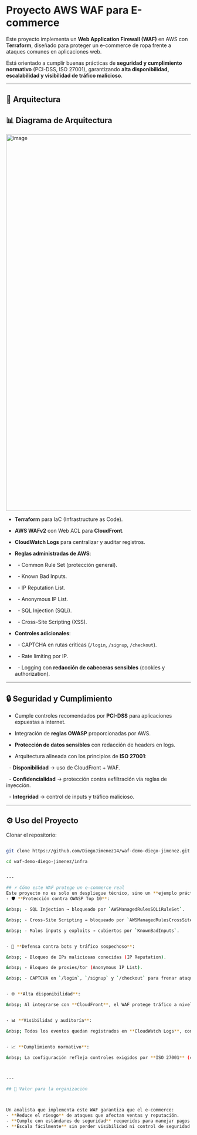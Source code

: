 # Proyecto AWS WAF para E-commerce



Este proyecto implementa un **Web Application Firewall (WAF)** en AWS con **Terraform**, diseñado para proteger un e-commerce de ropa frente a ataques comunes en aplicaciones web.  

Está orientado a cumplir buenas prácticas de **seguridad y cumplimiento normativo** (PCI-DSS, ISO 27001), garantizando **alta disponibilidad, escalabilidad y visibilidad de tráfico malicioso**.



---

## 🚀 Arquitectura

## 📊 Diagrama de Arquitectura
<img width="1536" height="1024" alt="image" src="https://github.com/user-attachments/assets/1683b507-117d-4b4c-a1c9-cf928e03da1b" />





- **Terraform** para IaC (Infrastructure as Code).

- **AWS WAFv2** con Web ACL para **CloudFront**.

- **CloudWatch Logs** para centralizar y auditar registros.

- **Reglas administradas de AWS**:
- &nbsp; - Common Rule Set (protección general).
- &nbsp; - Known Bad Inputs.
- &nbsp; - IP Reputation List.
- &nbsp; - Anonymous IP List.
- &nbsp; - SQL Injection (SQLi).
- &nbsp; - Cross-Site Scripting (XSS).

- **Controles adicionales**:

- &nbsp; - CAPTCHA en rutas críticas (`/login`, `/signup`, `/checkout`).

- &nbsp; - Rate limiting por IP.

- &nbsp; - Logging con **redacción de cabeceras sensibles** (cookies y authorization).



---



## 🔒 Seguridad y Cumplimiento

- Cumple controles recomendados por **PCI-DSS** para aplicaciones expuestas a internet.
- Integración de **reglas OWASP** proporcionadas por AWS.
- **Protección de datos sensibles** con redacción de headers en logs.

- Arquitectura alineada con los principios de **ISO 27001**:  

&nbsp; - **Disponibilidad** → uso de CloudFront + WAF.  

&nbsp; - **Confidencialidad** → protección contra exfiltración vía reglas de inyección.  

&nbsp; - **Integridad** → control de inputs y tráfico malicioso.



---

## ⚙️ Uso del Proyecto

Clonar el repositorio:

```bash

git clone https://github.com/DiegoJimenez14/waf-demo-diego-jimenez.git

cd waf-demo-diego-jimenez/infra


---

## ⚡ Cómo este WAF protege un e-commerce real
Este proyecto no es solo un despliegue técnico, sino un **ejemplo práctico de cómo asegurar una plataforma de e-commerce en AWS**:
- 🛡️ **Protección contra OWASP Top 10**:  

&nbsp; - SQL Injection → bloqueado por `AWSManagedRulesSQLiRuleSet`.  

&nbsp; - Cross-Site Scripting → bloqueado por `AWSManagedRulesCrossSiteScriptingRuleSet`.  

&nbsp; - Malos inputs y exploits → cubiertos por `KnownBadInputs`.  


- 🤖 **Defensa contra bots y tráfico sospechoso**:  

&nbsp; - Bloqueo de IPs maliciosas conocidas (IP Reputation).  

&nbsp; - Bloqueo de proxies/tor (Anonymous IP List).  

&nbsp; - CAPTCHA en `/login`, `/signup` y `/checkout` para frenar ataques de **credential stuffing** y fraude.  


- 🌐 **Alta disponibilidad**:  

&nbsp; Al integrarse con **CloudFront**, el WAF protege tráfico a nivel global sin impacto en la latencia.  


- 📊 **Visibilidad y auditoría**:  

&nbsp; Todos los eventos quedan registrados en **CloudWatch Logs**, con redacción de datos sensibles (`authorization`, `cookie`), alineado con **PCI-DSS**.  


- 📈 **Cumplimiento normativo**:  

&nbsp; La configuración refleja controles exigidos por **ISO 27001** (confidencialidad, integridad y disponibilidad) y **PCI-DSS** (protección de datos de tarjeta y usuarios).  



---

## 🌟 Valor para la organización



Un analista que implementa este WAF garantiza que el e-commerce:  
- **Reduce el riesgo** de ataques que afectan ventas y reputación.  
- **Cumple con estándares de seguridad** requeridos para manejar pagos.  
- **Escala fácilmente** sin perder visibilidad ni control de seguridad.  






